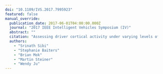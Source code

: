 ```yaml
---
doi: "10.1109/IVS.2017.7995923"
featured: false
manual_override:
  publication_date: 2017-06-01T04:00:00.000Z
  journal: "2017 IEEE Intelligent Vehicles Symposium (IV)"
  abstract: ""
  citation: "Assessing driver cortical activity under varying levels of automation with functional near infrared spectroscopy (2017)"
  authors:
    - "Srinath Sibi"
    - "Stephanie Baiters"
    - "Brian Mok"
    - "Martin Steiner"
    - "Wendy Ju"
---
```


<!-- You can add additional content about this publication here if needed -->
